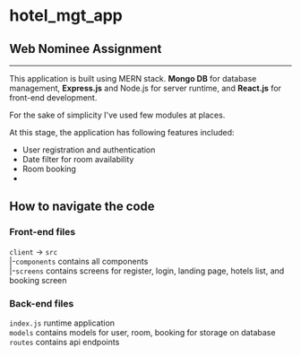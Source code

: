 # hotel_mgt_app
## Web Nominee Assignment
<hr/>

This application is built using MERN stack.
<b>Mongo DB</b> for database management, 
<b>Express.js</b> and Node.js for server runtime, 
and <b>React.js</b> for front-end development.

For the sake of simplicity I've used few modules at places.

At this stage, the application has following features included:
<ul>
<li>User registration and authentication</li>
<li>Date filter for room availability</li>
<li>Room booking</li>
<li></li>
</ul>

## How to navigate the code

### Front-end files

<code>client</code> -> <code>src</code><br>
                       |-<code>components</code> contains all components<br>
                       |-<code>screens</code> contains screens for register, login, landing page, hotels list, and booking screen<br>

### Back-end files

<code>index.js</code> runtime application<br>
<code>models</code> contains models for user, room, booking for storage on database<br>
<code>routes</code> contains api endpoints<br>
